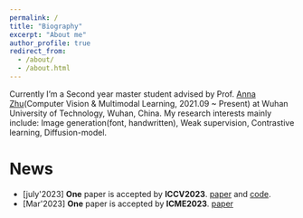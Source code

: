 ```yaml
---
permalink: /
title: "Biography"
excerpt: "About me"
author_profile: true
redirect_from: 
  - /about/
  - /about.html
---
```


Currently I’m a Second year master student advised by Prof. [Anna Zhu](http://cst.whut.edu.cn/xygk/szdw/201809/t20180911_876961.shtml)(Computer Vision & Multimodal Learning, 2021.09 ~ Present) at Wuhan University of Technology, Wuhan, China. My research interests mainly include: Image generation(font, handwritten), Weak supervision, Contrastive learning, Diffusion-model. 


News
======
* [july'2023] **One** paper is accepted by **ICCV2023**. [paper](https://github.com/awei669/VQ-Font/blob/main/Paper_IMG/Few%20shot%20font%20generation%20via%20transferring%20similarity%20guided%20global%20style%20and%20quantization%20local%20style.pdf) and [code](https://github.com/awei669/VQ-Font).
* [Mar'2023] **One** paper is accepted by **ICME2023**. [paper](https://ieeexplore.ieee.org/abstract/document/10219982)